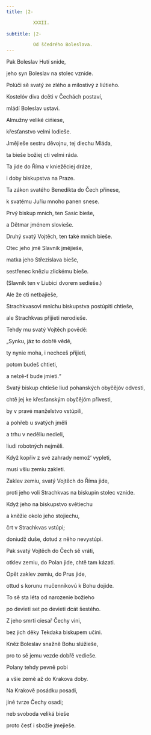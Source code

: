 ```yaml
---
title: |2-

          XXXII.
        
subtitle: |2-

          Od ščedrého Boleslava.
---
```


Pak Boleslav Hutí snide,

jeho syn Boleslav na stolec vznide.

Polúči sě svatý ze zlého a milostivý z liútieho.

Kostelóv diva dcěti v Čechách postaví,

mládí Boleslav ustavi.

Almužny veliké cińiese,

křesťanstvo velmi lodieše.

Jmějieše sestru děvojnu, tej diechu Mláda,

ta bieše božiej cti velmi ráda.

Ta jide do Říma v kniežěciej dráze,

i doby biskupstva na Praze.

Ta zákon svatého Benedikta do Čech přinese,

k svatému Juřiu mnoho panen snese.

Prvý biskup mnich, ten Sasic bieše,

a Dětmar jménem slovieše.

Druhý svatý Vojtěch, ten také mnich bieše.

Otec jeho jmě Slavník jmějieše,

matka jeho Střezislava bieše,

sestřenec kněziu zlickému bieše.

(Slavník ten v Liubici dvorem sedieše.)

Ale že cti netbajieše,

Strachkvasovi mnichu biskupstva postúpiti chtieše,

ale Strachkvas přijieti nerodieše.

Tehdy mu svatý Vojtěch povědě:

„Synku, jáz to dobřě vědě,

ty nynie moha, i nechceš přijieti,

potom budeš chtieti,

a nelzě-ť bude jmieti.“

Svatý biskup chtieše liud pohanských obyčějóv odvesti,

chtě jej ke křesťanským obyčějóm přivesti,

by v pravé manželstvo vstúpili,

a pohřeb u svatých jměli

a trhu v neděliu nedieli,

liudi robotných nejměli.

Když kopřiv z své zahrady nemož‘ vypleti,

musi všiu zemiu zakleti.

Zaklev zemiu, svatý Vojtěch do Říma jide,

proti jeho voli Strachkvas na biskupin stolec vznide.

Když jeho na biskupstvo světiechu

a kněžie okolo jeho stojiechu,

črt v Strachkvas vstúpi;

doniudž duše, dotud z něho nevystúpi.

Pak svatý Vojtěch do Čech sě vráti,

otklev zemiu, do Polan jide, chtě tam kázati.

Opět zaklev zemiu, do Prus jide,

ottud s korunu mučenníkovú k Bohu dojide.

To sě sta léta od narozenie božieho

po devieti set po devieti dcát šestého.

Z jeho smrti ciesař Čechy vini,

bez jich děky Tekdaka biskupem učini.

Kněz Boleslav snažně Bohu slúžieše,

pro to sě jemu vezde dobřě vedieše.

Polany tehdy pevně pobi

a všie země až do Krakova doby.

Na Krakově posádku posadi,

jiné tvrze Čechy osadi;

neb svoboda veliká bieše

proto česť i sbožie jmejieše.
